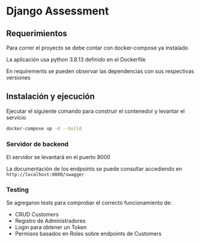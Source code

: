 # Django Assessment


## Requerimientos

Para correr el proyecto se debe contar con docker-compose ya instalado

La aplicación usa python 3.8.13 definido en el Dockerfile

En requirements se pueden observar las dependencias con sus respectivas versiones


## Instalación y ejecución

Ejecutar el siguiente comando para construir el contenedor y levantar el servicio

```bash
docker-compose up -d --build
```

### Servidor de backend
El servidor se levantará en el puerto 8000

La documentación de los endpoints se puede consultar accediendo en `http://localhost:8000/swagger`


### Testing
Se agregaron tests para comprobar el correcto funcionamiento de:
- CRUD Customers
- Registro de Administradores
- Login para obtener un Token
- Permisos basados en Roles sobre endpoints de Customers
